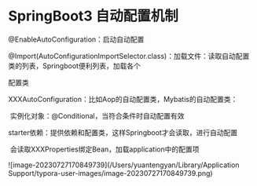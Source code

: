 # SpringBoot3 自动配置机制

@EnableAutoConfiguration：启动自动配置

@Import(AutoConfigurationImportSelector.class)：加载文件：读取自动配置类的列表，Springboot便利列表，加载各个

配置类

XXXAutoConfiguration：比如Aop的自动配置类，Mybatis的自动配置类：

​	实例化对象：@Conditional，当符合条件时自动配置有效

​	starter依赖：提供依赖和配置类，这样Springboot才会读取，进行自动配置

​	会读取XXXProperties绑定Bean，加载application中的配置项

![image-20230727170849739](/Users/yuantengyan/Library/Application Support/typora-user-images/image-20230727170849739.png)